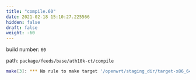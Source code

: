 ```yaml
---
title: "compile.60"
date: 2021-02-18 15:10:27.225566
hidden: false
draft: false
weight: -60
---
```


build number: `60`

path: `package/feeds/base/ath10k-ct/compile`


``` bash
make[3]: *** No rule to make target '/openwrt/staging_dir/target-x86_64_musl/usr/include/mac80211-backport/backport/autoconf.h', needed by '/openwrt/build_dir/target-x86_64_musl/linux-x86_64/ath10k-ct-smallbuffers/ath10k-ct-2019-09-09-5e8cd86f/.configured_68b329da9893e34099c7d8ad5cb9c940'.  Stop.
```
